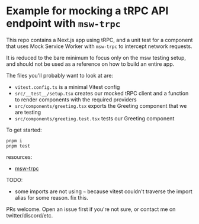 # Example for mocking a tRPC API endpoint with `msw-trpc`

This repo contains a Next.js app using tRPC, and a unit test for a component that uses Mock Service Worker with `msw-trpc` to intercept network requests.

It is reduced to the bare minimum to focus only on the msw testing setup, and should not be used as a reference on how to build an entire app.

The files you'll probably want to look at are:
- `vitest.config.ts` is a minimal Vitest config
- `src/__test__/setup.tsx` creates our mocked tRPC client and a function to render components with the required providers
- `src/components/greeting.tsx` exports the Greeting component that we are testing
- `src/components/greeting.test.tsx` tests our Greeting component

To get started:
```
pnpm i
pnpm test
```

resources:
- [msw-trpc](https://github.com/maloguertin/msw-trpc)

TODO: 
- some imports are not using `~` because vitest couldn't traverse the import alias for some reason. fix this.

PRs welcome. Open an issue first if you're not sure, or contact me on twitter/discord/etc.